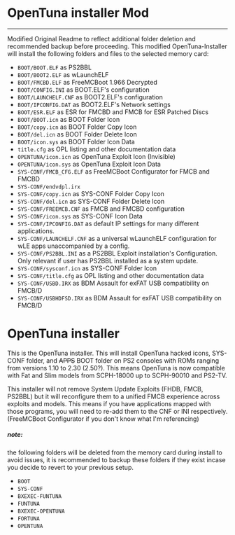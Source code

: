 # OpenTuna installer Mod
---------------------------------
Modified Original Readme to reflect additional folder deletion and recommended backup before proceeding.
This modified OpenTuna-Installer will install the following folders and files to the selected memory card:

- `BOOT/BOOT.ELF` as PS2BBL
- `BOOT/BOOT2.ELF` as wLaunchELF
- `BOOT/FMCBD.ELF` as FreeMCBoot 1.966 Decrypted
- `BOOT/CONFIG.INI` as BOOT.ELF's configuration
- `BOOT/LAUNCHELF.CNF` as BOOT2.ELF's configuration
- `BOOT/IPCONFIG.DAT` as BOOT2.ELF's Network settings
- `BOOT/ESR.ELF` as ESR for FMCBD and FMCB for ESR Patched Discs
- `BOOT/BOOT.icn` as BOOT Folder Icon
- `BOOT/copy.icn` as BOOT Folder Copy Icon
- `BOOT/del.icn` as BOOT Folder Delete Icon
- `BOOT/icon.sys` as BOOT Folder Icon Data
- `title.cfg` as OPL listing and other documentation data
- `OPENTUNA/icon.icn` as OpenTuna Exploit Icon (Invisible)
- `OPENTUNA/icon.sys` as OpenTuna Exploit Icon Data
- `SYS-CONF/FMCB_CFG.ELF` as FreeMCBoot Configurator for FMCB and FMCBD
- `SYS-CONF/endvdpl.irx`
- `SYS-CONF/copy.icn` as SYS-CONF Folder Copy Icon
- `SYS-CONF/del.icn` as SYS-CONF Folder Delete Icon
- `SYS-CONF/FREEMCB.CNF` as FMCB and FMCBD configuration
- `SYS-CONF/icon.sys` as SYS-CONF Icon Data
- `SYS-CONF/IPCONFIG.DAT` as default IP settings for many different applications.
- `SYS-CONF/LAUNCHELF.CNF` as a universal wLaunchELF configuration for wLE apps unaccompanied by a config.
- `SYS-CONF/PS2BBL.INI` as a PS2BBL Exploit installation's Configuration. Only relevant if user has PS2BBL installed as a system update.
- `SYS-CONF/sysconf.icn` as SYS-CONF Folder Icon
- `SYS-CONF/title.cfg` as OPL listing and other documentation data
- `SYS-CONF/USBD.IRX` as BDM Assault for exFAT USB compatibility on FMCB/D
- `SYS-CONF/USBHDFSD.IRX` as BDM Assault for exFAT USB compatibility on FMCB/D


# OpenTuna installer

This is the OpenTuna installer. This will install OpenTuna hacked icons, SYS-CONF folder, and ~~APPS~~ BOOT folder on PS2 consoles with ROMs ranging from versions 1.10 to 2.30 (2.50?). This means OpenTuna is now compatible with Fat and Slim models from SCPH-18000 up to SCPH-90010 and PS2-TV.

This installer will not remove System Update Exploits (FHDB, FMCB, PS2BBL) but it will reconfigure them to a unified FMCB experience across exploits and models.
This means if you have applications mapped with those programs, you will need to re-add them to the CNF or INI respectively. (FreeMCBoot Configurator if you don't know what I'm referencing)


##### note:

the following folders will be deleted from the memory card during install to avoid issues, it is recommended to backup these folders if they exist incase you decide to revert to your previous setup.

- `BOOT`
- `SYS-CONF`
- `BXEXEC-FUNTUNA`
- `FUNTUNA`
- `BXEXEC-OPENTUNA`
- `FORTUNA`
- `OPENTUNA`
